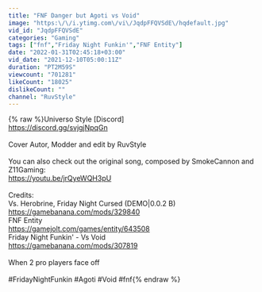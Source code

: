 ```yaml
---
title: "FNF Danger but Agoti vs Void"
image: "https:\/\/i.ytimg.com\/vi\/JqdpFFQVSdE\/hqdefault.jpg"
vid_id: "JqdpFFQVSdE"
categories: "Gaming"
tags: ["fnf","Friday Night Funkin'","FNF Entity"]
date: "2022-01-31T02:45:18+03:00"
vid_date: "2021-12-10T05:00:11Z"
duration: "PT2M59S"
viewcount: "701281"
likeCount: "18025"
dislikeCount: ""
channel: "RuvStyle"
---
```

{% raw %}Universo Style [Discord]<br /><a rel="nofollow" target="blank" href="https://discord.gg/svjgjNpqGn">https://discord.gg/svjgjNpqGn</a><br /><br />Cover Autor, Modder and edit by RuvStyle<br /><br />You can also check out the original song, composed by SmokeCannon and Z11Gaming:<br /><a rel="nofollow" target="blank" href="https://youtu.be/jrQyeWQH3pU">https://youtu.be/jrQyeWQH3pU</a><br /><br />Credits:<br />Vs. Herobrine, Friday Night Cursed (DEMO|0.0.2 B)<br /><a rel="nofollow" target="blank" href="https://gamebanana.com/mods/329840">https://gamebanana.com/mods/329840</a><br />FNF Entity<br /><a rel="nofollow" target="blank" href="https://gamejolt.com/games/entity/643508">https://gamejolt.com/games/entity/643508</a><br />Friday Night Funkin' - Vs Void<br /><a rel="nofollow" target="blank" href="https://gamebanana.com/mods/307819">https://gamebanana.com/mods/307819</a><br /><br />When 2 pro players face off<br /><br />#FridayNightFunkin #Agoti #Void #fnf{% endraw %}
